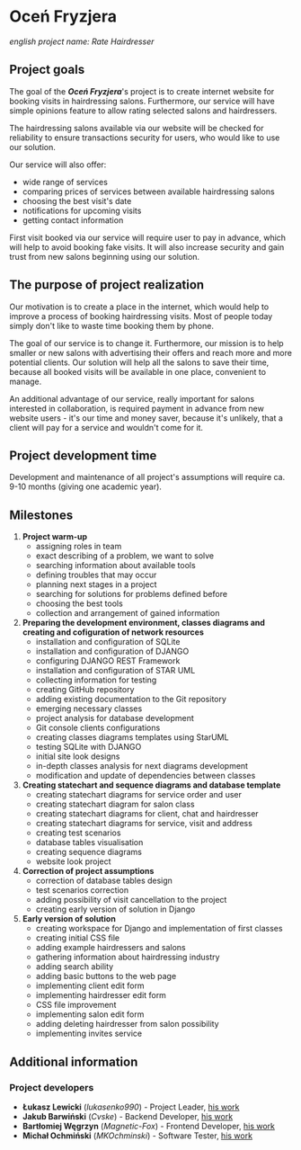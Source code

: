 # Oceń Fryzjera
_english project name: Rate Hairdresser_

## Project goals

The goal of the ***Oceń Fryzjera***'s project is to create internet website for booking visits in hairdressing salons. Furthermore, our service will have simple opinions feature to allow rating selected salons and hairdressers.

The hairdressing salons available via our website will be checked for reliability to ensure transactions security for users, who would like to use our solution. 

Our service will also offer:
- wide range of services
- comparing prices of services between available hairdressing salons
- choosing the best visit's date
- notifications for upcoming visits
- getting contact information

First visit booked via our service will require user to pay in advance, which will help to avoid booking fake visits.
It will also increase security and gain trust from new salons beginning using our solution.

## The purpose of project realization

Our motivation is to create a place in the internet, which would help to improve a process of booking hairdressing visits. Most of people today simply don't like to waste time booking them by phone.

The goal of our service is to change it. Furthermore, our mission is to help smaller or new salons with advertising their offers and reach more and more potential clients.
Our solution will help all the salons to save their time, because all booked visits will be available in one place, convenient to manage.

An additional advantage of our service, really important for salons interested in collaboration, is required payment in advance from new website users - it's our time and money saver, because it's unlikely, that a client will pay for a service and wouldn't come for it.

## Project development time

Development and maintenance of all project's assumptions will require ca. 9-10 months (giving one academic year). 

## Milestones

1. **Project warm-up**
   - assigning roles in team
   - exact describing of a problem, we want to solve
   - searching information about available tools
   - defining troubles that may occur
   - planning next stages in a project
   - searching for solutions for problems defined before
   - choosing the best tools
   - collection and arrangement of gained information
2. **Preparing the development environment, classes diagrams and creating and cofiguration of network resources**
   - installation and configuration of SQLite
   - installation and configuration of DJANGO
   - configuring DJANGO REST Framework
   - installation and configuration of STAR UML
   - collecting information for testing
   - creating GitHub repository
   - adding existing documentation to the Git repository
   - emerging necessary classes
   - project analysis for database development
   - Git console clients configurations
   - creating classes diagrams templates using StarUML
   - testing SQLite with DJANGO
   - initial site look designs
   - in-depth classes analysis for next diagrams development
   - modification and update of dependencies between classes
3. **Creating statechart and sequence diagrams and database template**
   - creating statechart diagrams for service order and user
   - creating statechart diagram for salon class
   - creating statechart diagrams for client, chat and hairdresser
   - creating statechart diagrams for service, visit and address
   - creating test scenarios
   - database tables visualisation
   - creating sequence diagrams
   - website look project
4. **Correction of project assumptions**
   - correction of database tables design
   - test scenarios correction
   - adding possibility of visit cancellation to the project
   - creating early version of solution in Django
5. **Early version of solution**
   - creating workspace for Django and implementation of first classes
   - creating initial CSS file
   - adding example hairdressers and salons
   - gathering information about hairdressing industry
   - adding search ability
   - adding basic buttons to the web page
   - implementing client edit form
   - implementing hairdresser edit form
   - CSS file improvement
   - implementing salon edit form
   - adding deleting hairdresser from salon possibility
   - implementing invites service

## Additional information

### Project developers

- **Łukasz Lewicki** (*lukasenko990*) - Project Leader, [his work](https://ukasz99.atlassian.net/jira/software/projects/OF/boards/1/roadmap?assignee=5f93cfab19376b00759f8313)
- **Jakub Barwiński** (*Cvske*) - Backend Developer, [his work](https://ukasz99.atlassian.net/jira/software/projects/OF/boards/1/roadmap?assignee=5f955b0f8405b100772c1264)
- **Bartłomiej Węgrzyn** (*Magnetic-Fox*) - Frontend Developer, [his work](https://ukasz99.atlassian.net/jira/software/projects/OF/boards/1/roadmap?assignee=5f86f8b9ecee350069fb6997)
- **Michał Ochmiński** (*MKOchminski*) - Software Tester, [his work](https://ukasz99.atlassian.net/jira/software/projects/OF/boards/1/roadmap?assignee=5f86f88606d16d006fa1a0c2)
